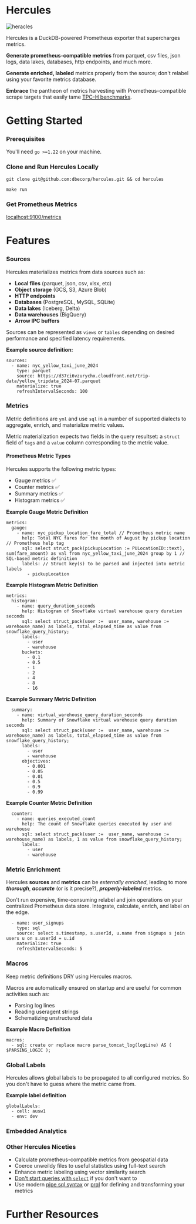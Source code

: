 # Hercules

![heracles](assets/heracles.png)

Hercules is a DuckDB-powered Prometheus exporter that supercharges metrics.


**Generate prometheus-compatible metrics** from parquet, csv files, json logs, data lakes, databases, http endpoints, and much more.

**Generate enriched, labeled** metrics properly from the source; don't relabel using your favorite metrics database.

**Embrace** the pantheon of metrics harvesting with Prometheus-compatible scrape targets that easily tame [TPC-H benchmarks](https://www.tpc.org/information/benchmarks5.asp).


# Getting Started


### Prerequisites

You'll need `go >=1.22` on your machine.

### Clone and Run Hercules Locally

```
git clone git@github.com:dbecorp/hercules.git && cd hercules

make run
```

### Get Prometheus Metrics

[localhost:9100/metrics](http://localhost:9100/metrics)


# Features

### Sources

Hercules materializes metrics from data sources such as:
- **Local files** (parquet, json, csv, xlsx, etc)
- **Object storage** (GCS, S3, Azure Blob)
- **HTTP endpoints**
- **Databases** (PostgreSQL, MySQL, SQLite)
- **Data lakes** (Iceberg, Delta)
- **Data warehouses** (BigQuery)
- **Arrow IPC buffers**


Sources can be represented as `views` or `tables` depending on desired performance and specified latency requirements.

**Example source definition:**

```
sources:
  - name: nyc_yellow_taxi_june_2024
    type: parquet
    source: https://d37ci6vzurychx.cloudfront.net/trip-data/yellow_tripdata_2024-07.parquet
    materialize: true
    refreshIntervalSeconds: 100
```

### Metrics

Metric definitions are `yml` and use `sql` in a number of supported dialects to aggregate, enrich, and materialize metric values.

Metric materialization expects two fields in the query resultset: a `struct` field of `tags` and a `value` column corresponding to the metric value.

#### Prometheus Metric Types

Hercules supports the following metric types:

- Gauge metrics ✅
- Counter metrics ✅
- Summary metrics ✅
- Histogram metrics ✅


**Example Gauge Metric Definition**

```
metrics:
  gauge:
    - name: nyc_pickup_location_fare_total // Prometheus metric name
      help: Total NYC fares for the month of August by pickup location // Prometheus help tag
      sql: select struct_pack(pickupLocation := PULocationID::text), sum(fare_amount) as val from nyc_yellow_taxi_june_2024 group by 1 // SQL-based metric definition
      labels: // Struct key(s) to be parsed and injected into metric labels
        - pickupLocation
```


**Example Histogram Metric Definition**
```
metrics:
  histogram:
    - name: query_duration_seconds
      help: Histogram of Snowflake virtual warehouse query duration seconds
      sql: select struct_pack(user :=  user_name, warehouse := warehouse_name) as labels, total_elapsed_time as value from snowflake_query_history;
      labels:
        - user
        - warehouse
      buckets:
        - 0.1
        - 0.5
        - 1
        - 2
        - 4
        - 8
        - 16
```


**Example Summary Metric Definition**
```
  summary:
    - name: virtual_warehouse_query_duration_seconds
      help: Summary of Snowflake virtual warehouse query duration seconds
      sql: select struct_pack(user :=  user_name, warehouse := warehouse_name) as labels, total_elapsed_time as value from snowflake_query_history;
      labels:
        - user
        - warehouse
      objectives:
        - 0.001
        - 0.05
        - 0.01
        - 0.5
        - 0.9
        - 0.99
```


**Example Counter Metric Definition**
```
  counter:
    - name: queries_executed_count
      help: The count of Snowflake queries executed by user and warehouse
      sql: select struct_pack(user :=  user_name, warehouse := warehouse_name) as labels, 1 as value from snowflake_query_history;
      labels:
        - user
        - warehouse
```


### Metric Enrichment

Hercules **sources** and **metrics** can be *externally enriched*, leading to more ***thorough***, ***accurate*** (or is it precise?), ***properly-labeled*** metrics.

Don't run expensive, time-consuming relabel and join operations on your centralized Prometheus data store. Integrate, calculate, enrich, and label on the edge.

```
  - name: user_signups
    type: sql
    source: select s.timestamp, s.userId, u.name from signups s join users u on s.userId = u.id
    materialize: true
    refreshIntervalSeconds: 5
```


### Macros

Keep metric definitions DRY using Hercules macros.

Macros are automatically ensured on startup and are useful for common activities such as:

- Parsing log lines
- Reading useragent strings
- Schematizing unstructured data


**Example Macro Definition**

```
macros:
  - sql: create or replace macro parse_tomcat_log(logLine) AS ( $PARSING_LOGIC );
```


### Global Labels

Hercules allows global labels to be propagated to all configured metrics. So you don't have to guess where the metric came from.

**Example label definition**
```
globalLabels:
  - cell: ausw1
  - env: dev
```


### Embedded Analytics


### Other Hercules Niceties

- Calculate prometheus-compatible metrics from geospatial data
- Coerce unweildy files to useful statistics using full-text search
- Enhance metric labeling using vector similarity search
- [Don't start queries with `select`](https://jvns.ca/blog/2019/10/03/sql-queries-don-t-start-with-select/) if you don't want to
- Use modern [pipe sql syntax](https://research.google/pubs/sql-has-problems-we-can-fix-them-pipe-syntax-in-sql/) or [prql](https://prql-lang.org/) for defining and transforming your metrics


# Further Resources
